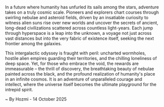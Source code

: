 
In a future where humanity has unfurled its sails among the stars, adventure takes on a truly cosmic scale. Pioneers and explorers chart courses through swirling nebulae and asteroid fields, driven by an insatiable curiosity to witness alien suns rise over new worlds and uncover the secrets of ancient, long-dead civilizations scattered across countless light-years. Each jump through hyperspace is a leap into the unknown, a voyage not just across vast distances but into the very fabric of existence itself, seeking the next frontier among the galaxies.

This intergalactic odyssey is fraught with peril: uncharted wormholes, hostile alien empires guarding their territories, and the chilling loneliness of deep space. Yet, for those who embrace the void, the rewards are immeasurable – the thrill of discovery, the breathtaking beauty of nebulae painted across the black, and the profound realization of humanity's place in an infinite cosmos. It is an adventure of unparalleled courage and intellect, where the universe itself becomes the ultimate playground for the intrepid spirit.

~ By Hozmi - 14 October 2025
